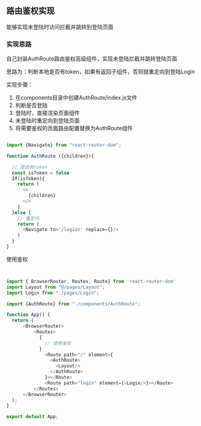 ## 路由鉴权实现

能够实现未登陆时访问拦截并跳转到登陆页面



### 实现思路

自己封装AuthRoute路由鉴权高级组件，实现未登陆拦截并跳转登陆页面

思路为：判断本地是否有token，如果有返回子组件，否则就重定向到登陆Login



实现步骤：

1. 在components目录中创建AuthRoute/index.js文件
2. 判断是否登陆
3. 登陆时，直接渲染页面组件
4. 未登陆时重定向到登陆页面
5. 将需要鉴权的页面路由配置替换为AuthRoute组件



```js

import {Navigate} from "react-router-dom";

function AuthRoute ({children}){

  // 是否有token
  const isToken = false
  if(isToken){
    return (
      <>
        {children}
      </>
    )
  }else {
    // 重定向
    return (
      <Navigate to='/logion' replace={}/>
    )
  }
}
```

使用鉴权

```js


import { BrowserRouter, Routes, Route} from 'react-router-dom'
import Layout from "@/pages/Layout";
import Login from "./pages/Login";

import {AuthRoute} from "./components/AuthRoute";

function App() {
  return (
      <BrowserRouter>
          <Routes>
            {
              // 使用鉴权
            }
              <Route path="/" element={
                <AuthRoute>
                  <Layout/>
                </AuthRoute>
              }></Route>
              <Route path="login" element={<Login/>}></Route>
          </Routes>
      </BrowserRouter>
  );
}

export default App;

```


